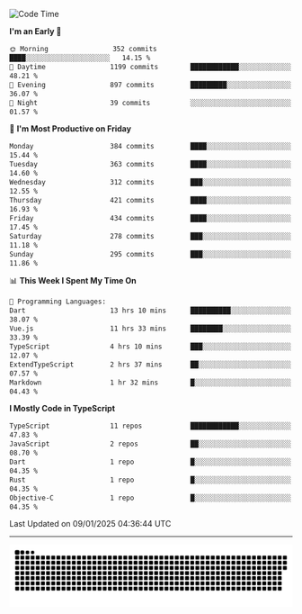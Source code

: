 <!--
<picture>
  <source
    srcset="https://github-readme-stats.vercel.app/api?username=kevinxft&show_icons=true&theme=dark"
    media="(prefers-color-scheme: dark)"
  />
  <source
    srcset="https://github-readme-stats.vercel.app/api?username=kevinxft&show_icons=true"
    media="(prefers-color-scheme: light), (prefers-color-scheme: no-preference)"
  />
  <img src="https://github-readme-stats.vercel.app/api?username=kevinxft&show_icons=true" />
</picture>
-->

<!--START_SECTION:waka-->
![Code Time](http://img.shields.io/badge/Code%20Time-2%2C996%20hrs%2026%20mins-blue)

**I'm an Early 🐤** 

```text
🌞 Morning                352 commits         ████░░░░░░░░░░░░░░░░░░░░░   14.15 % 
🌆 Daytime                1199 commits        ████████████░░░░░░░░░░░░░   48.21 % 
🌃 Evening                897 commits         █████████░░░░░░░░░░░░░░░░   36.07 % 
🌙 Night                  39 commits          ░░░░░░░░░░░░░░░░░░░░░░░░░   01.57 % 
```
📅 **I'm Most Productive on Friday** 

```text
Monday                   384 commits         ████░░░░░░░░░░░░░░░░░░░░░   15.44 % 
Tuesday                  363 commits         ████░░░░░░░░░░░░░░░░░░░░░   14.60 % 
Wednesday                312 commits         ███░░░░░░░░░░░░░░░░░░░░░░   12.55 % 
Thursday                 421 commits         ████░░░░░░░░░░░░░░░░░░░░░   16.93 % 
Friday                   434 commits         ████░░░░░░░░░░░░░░░░░░░░░   17.45 % 
Saturday                 278 commits         ███░░░░░░░░░░░░░░░░░░░░░░   11.18 % 
Sunday                   295 commits         ███░░░░░░░░░░░░░░░░░░░░░░   11.86 % 
```


📊 **This Week I Spent My Time On** 

```text
💬 Programming Languages: 
Dart                     13 hrs 10 mins      ██████████░░░░░░░░░░░░░░░   38.07 % 
Vue.js                   11 hrs 33 mins      ████████░░░░░░░░░░░░░░░░░   33.39 % 
TypeScript               4 hrs 10 mins       ███░░░░░░░░░░░░░░░░░░░░░░   12.07 % 
ExtendTypeScript         2 hrs 37 mins       ██░░░░░░░░░░░░░░░░░░░░░░░   07.57 % 
Markdown                 1 hr 32 mins        █░░░░░░░░░░░░░░░░░░░░░░░░   04.43 % 
```

**I Mostly Code in TypeScript** 

```text
TypeScript               11 repos            ████████████░░░░░░░░░░░░░   47.83 % 
JavaScript               2 repos             ██░░░░░░░░░░░░░░░░░░░░░░░   08.70 % 
Dart                     1 repo              █░░░░░░░░░░░░░░░░░░░░░░░░   04.35 % 
Rust                     1 repo              █░░░░░░░░░░░░░░░░░░░░░░░░   04.35 % 
Objective-C              1 repo              █░░░░░░░░░░░░░░░░░░░░░░░░   04.35 % 
```




 Last Updated on 09/01/2025 04:36:44 UTC
<!--END_SECTION:waka-->

---

<picture>
  <source media="(prefers-color-scheme: dark)" srcset="https://raw.githubusercontent.com/kevinxft/kevinxft/output/github-contribution-grid-snake-dark.svg">
  <source media="(prefers-color-scheme: light)" srcset="https://raw.githubusercontent.com/kevinxft/kevinxft/output/github-contribution-grid-snake.svg">
  <img alt="github contribution grid snake animation" src="https://raw.githubusercontent.com/kevinxft/kevinxft/output/github-contribution-grid-snake.svg">
</picture>